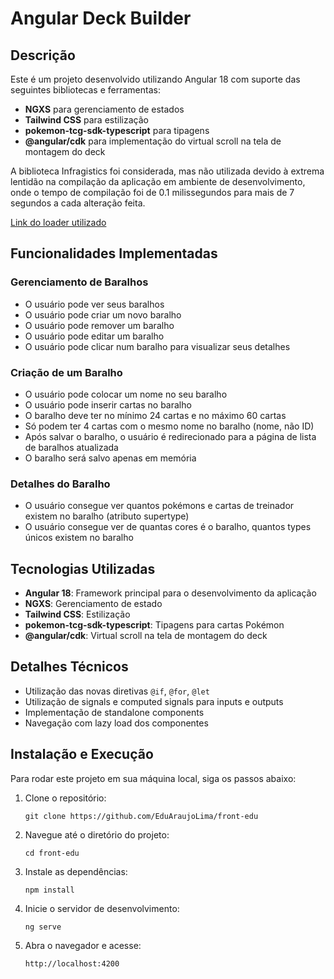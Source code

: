 <h1>Angular Deck Builder</h1>

<h2>Descrição</h2>
<p>Este é um projeto desenvolvido utilizando Angular 18 com suporte das seguintes bibliotecas e ferramentas:</p>
<ul>
  <li><strong>NGXS</strong> para gerenciamento de estados</li>
  <li><strong>Tailwind CSS</strong> para estilização</li>
  <li><strong>pokemon-tcg-sdk-typescript</strong> para tipagens</li>
  <li><strong>@angular/cdk</strong> para implementação do virtual scroll na tela de montagem do deck</li>
</ul>
<p>A biblioteca Infragistics foi considerada, mas não utilizada devido à extrema lentidão na compilação da aplicação em ambiente de desenvolvimento, onde o tempo de compilação foi de 0.1 milissegundos para mais de 7 segundos a cada alteração feita.</p>
<a href="https://codepen.io/trulymittal/pen/LMOJWv"> Link do loader utilizado </a>

<h2>Funcionalidades Implementadas</h2>

<h3>Gerenciamento de Baralhos</h3>
<ul>
  <li>O usuário pode ver seus baralhos</li>
  <li>O usuário pode criar um novo baralho</li>
  <li>O usuário pode remover um baralho</li>
  <li>O usuário pode editar um baralho</li>
  <li>O usuário pode clicar num baralho para visualizar seus detalhes</li>
</ul>

<h3>Criação de um Baralho</h3>
<ul>
  <li>O usuário pode colocar um nome no seu baralho</li>
  <li>O usuário pode inserir cartas no baralho</li>
  <li>O baralho deve ter no mínimo 24 cartas e no máximo 60 cartas</li>
  <li>Só podem ter 4 cartas com o mesmo nome no baralho (nome, não ID)</li>
  <li>Após salvar o baralho, o usuário é redirecionado para a página de lista de baralhos atualizada</li>
  <li>O baralho será salvo apenas em memória</li>
</ul>

<h3>Detalhes do Baralho</h3>
<ul>
  <li>O usuário consegue ver quantos pokémons e cartas de treinador existem no baralho (atributo supertype)</li>
  <li>O usuário consegue ver de quantas cores é o baralho, quantos types únicos existem no baralho</li>
</ul>

<h2>Tecnologias Utilizadas</h2>
<ul>
  <li><strong>Angular 18</strong>: Framework principal para o desenvolvimento da aplicação</li>
  <li><strong>NGXS</strong>: Gerenciamento de estado</li>
  <li><strong>Tailwind CSS</strong>: Estilização</li>
  <li><strong>pokemon-tcg-sdk-typescript</strong>: Tipagens para cartas Pokémon</li>
  <li><strong>@angular/cdk</strong>: Virtual scroll na tela de montagem do deck</li>
</ul>

<h2>Detalhes Técnicos</h2>
<ul>
  <li>Utilização das novas diretivas <code>@if</code>, <code>@for</code>, <code>@let</code></li>
  <li>Utilização de signals e computed signals para inputs e outputs</li>
  <li>Implementação de standalone components</li>
  <li>Navegação com lazy load dos componentes</li>
</ul>

<h2>Instalação e Execução</h2>
<p>Para rodar este projeto em sua máquina local, siga os passos abaixo:</p>
<ol>
  <li>Clone o repositório:
    <pre><code>git clone https://github.com/EduAraujoLima/front-edu</code></pre>
  </li>
  <li>Navegue até o diretório do projeto:
    <pre><code>cd front-edu</code></pre>
  </li>
  <li>Instale as dependências:
    <pre><code>npm install</code></pre>
  </li>
  <li>Inicie o servidor de desenvolvimento:
    <pre><code>ng serve</code></pre>
  </li>
  <li>Abra o navegador e acesse:
    <pre><code>http://localhost:4200</code></pre>
  </li>
</ol>
